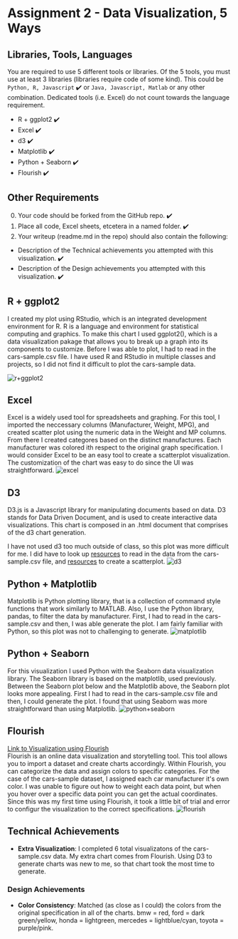 # Assignment 2 - Data Visualization, 5 Ways

## Libraries, Tools, Languages

You are required to use 5 different tools or libraries.
Of the 5 tools, you must use at least 3 libraries (libraries require code of some kind).
This could be `Python, R, Javascript` :heavy_check_mark: or `Java, Javascript, Matlab` or any other combination.
Dedicated tools (i.e. Excel) do not count towards the language requirement.

- R + ggplot2 :heavy_check_mark:
- Excel :heavy_check_mark:
- d3 :heavy_check_mark:
- Matplotlib :heavy_check_mark:
- Python + Seaborn :heavy_check_mark:
- Flourish :heavy_check_mark:

## Other Requirements

0. Your code should be forked from the GitHub repo. :heavy_check_mark:
1. Place all code, Excel sheets, etcetera in a named folder. :heavy_check_mark:
1. Your writeup (readme.md in the repo) should also contain the following:

- Description of the Technical achievements you attempted with this visualization. :heavy_check_mark:
- Description of the Design achievements you attempted with this visualization. :heavy_check_mark:

## R + ggplot2

I created my plot using RStudio, which is an integrated development environment for R. R is a language and environment for statistical computing and graphics. To make this chart I used ggplot2(), which is a data visualization pakage that allows you to break up a graph into its components to customize.
Before I was able to plot, I had to read in the cars-sample.csv file.
I have used R and RStudio in multiple classes and projects, so I did not find it difficult to plot the cars-sample data.

![r+ggplot2](img/r_ggplot.png)

## Excel

Excel is a widely used tool for spreadsheets and graphing. For this tool, I imported the neccessary columns (Manufacturer, Weight, MPG), and created scatter plot using the numeric data in the Weight and MP columns. From there I created categores based on the distinct manufactures. Each manufacturer was colored ith respect to the original graph specification.
I would consider Excel to be an easy tool to create a scatterplot visualization. The customization of the chart was easy to do since the UI was straightforward.
![excel](img/excel.png)

## D3

D3.js is a Javascript library for manipulating documents based on data. D3 stands for Data Driven Document, and is used to create interactive data visualizations. This chart is composed in an .html document that comprises of the d3 chart generation.

I have not used d3 too much outside of class, so this plot was more difficult for me. I did have to look up [resources](https://www.tutorialsteacher.com/d3js/loading-data-from-file-in-d3js) to read in the data from the cars-sample.csv file, and [resources](https://www.d3-graph-gallery.com/graph/scatter_basic.html) to create a scatterplot.
![d3](img/D3.js.png)

## Python + Matplotlib

Matplotlib is Python plotting library, that is a collection of command style functions that work similarly to MATLAB. Also, I use the Python library, pandas, to filter the data by manufacturer.
First, I had to read in the cars-sample.csv and then, I was able generate the plot. I am fairly familiar with Python, so this plot was not to challenging to generate.
![matplotlib](img/matplotlib.png)

## Python + Seaborn

For this visualization I used Python with the Seaborn data visualization library. The Seaborn library is based on the matplotlib, used previously. Between the Seaborn plot below and the Matplotlib above, the Seaborn plot looks more appealing.
First I had to read in the cars-sample.csv file and then, I could generate the plot.
I found that using Seaborn was more straightforward than using Matplotlib.
![python+seaborn](img/python-seaborn.png)

## Flourish

[Link to Visualization using Flourish](https://public.flourish.studio/visualisation/5281299/)  
Flourish is an online data visualization and storytelling tool. This tool allows you to import a dataset and create charts accordingly. Within Flourish, you can categorize the data and assign colors to specific categories. For the case of the cars-sample dataset, I assigned each car manufacturer it's own color.
I was unable to figure out how to weight each data point, but when you hover over a specific data point you can get the actual coordinates.
Since this was my first time using Flourish, it took a little bit of trial and error to configur the visualization to the correct specifications.
![flourish](img/flourish.PNG)

## Technical Achievements

- **Extra Visualization**: I completed 6 total visualizatons of the cars-sample.csv data. My extra chart comes from Flourish. Using D3 to generate charts was new to me, so that chart took the most time to generate.

### Design Achievements

- **Color Consistency**: Matched (as close as I could) the colors from the original specification in all of the charts. bmw = red, ford = dark green/yellow, honda = lightgreen, mercedes = lightblue/cyan, toyota = purple/pink.
